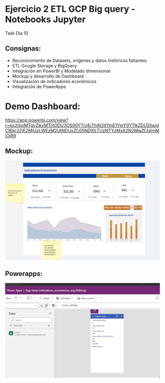 # Ejercicio 2 ETL GCP Big query - Notebooks Jupyter

Task Dia 10

## Consignas:
- Reconocimiento de Datasets, orígenes y datos históricos faltantes.
- ETL Google Storage y BigQuery
- Integración en PowerBI y Modelado dimensional
- Mockup y desarrollo de Dashboard
- Visualización de indicadores económicos
- Integración de PowerApps

# Demo Dashboard: 
https://app.powerbi.com/view?r=eyJrIjoiMTgyZjkxMTctODU3OS00YTU4LThiN2ItYmE1YmY0YTlkZDU2IiwidCI6Ijc2ZjE2MjUzLWEzM2UtNDUxZC05NDI0LTUzNTYzMzA2N2MwZCIsImMiOjR9

## Mockup:
![name-of-you-image](https://github.com/matifrank/MH_bootcamp_Team4/blob/main/Task10/mockup.jpg)

## Powerapps:
![name-of-you-image](https://github.com/matifrank/MH_bootcamp_Team4/blob/main/Task10/powerapp.png)

